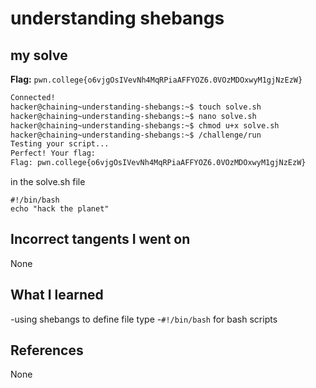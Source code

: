 # understanding shebangs

## my solve
**Flag:** `pwn.college{o6vjgOsIVevNh4MqRPiaAFFYOZ6.0VOzMDOxwyM1gjNzEzW}`

```bash
Connected!
hacker@chaining~understanding-shebangs:~$ touch solve.sh
hacker@chaining~understanding-shebangs:~$ nano solve.sh
hacker@chaining~understanding-shebangs:~$ chmod u+x solve.sh
hacker@chaining~understanding-shebangs:~$ /challenge/run
Testing your script...
Perfect! Your flag:
Flag: pwn.college{o6vjgOsIVevNh4MqRPiaAFFYOZ6.0VOzMDOxwyM1gjNzEzW}

```

in the solve.sh file
```                                    
#!/bin/bash
echo "hack the planet"
```

## Incorrect tangents I went on
None

## What I learned
-using shebangs to define file type
-`#!/bin/bash` for bash scripts


## References 
None
